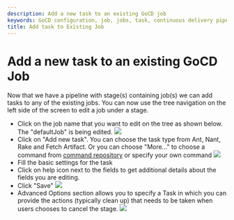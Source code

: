 ```yaml
---
description: Add a new task to an existing GoCD job
keywords: GoCD configuration, job, jobs, task, continuous delivery pipeline, CD pipeline
title: Add task to Existing Job
---
```


# Add a new task to an existing GoCD Job

Now that we have a pipeline with stage(s) containing job(s) we can add tasks to any of the existing jobs. You can now use the tree navigation on the left side of the screen to edit a job under a stage.

- Click on the job name that you want to edit on the tree as shown below. The "defaultJob" is being edited.
![](../images/edit_job_link_on_tree.png)
- Click on "Add new task". You can choose the task type from Ant, Nant, Rake and Fetch Artifact. Or you can choose "More..." to choose a command from [command repository](../advanced_usage/command_repository.html) or specify your own command
![](../images/add_new_task_link.png)
- Fill the basic settings for the task
- Click on help icon next to the fields to get additional details about the fields you are editing.
- Click "Save"
![](../images/add_new_task_window.png)
- Advanced Options section allows you to specify a Task in which you can provide the actions (typically clean up) that needs to be taken when users chooses to cancel the stage.
![](../images/add_on_cancel_task.png)
